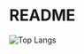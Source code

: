 # README

![Top Langs](https://github-readme-stats.vercel.app/api/top-langs/?username=tzutzuliu&theme=onedark)